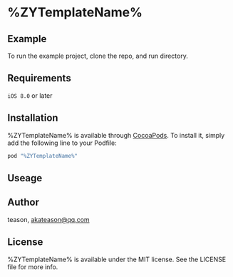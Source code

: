 # %ZYTemplateName%

## Example

To run the example project, clone the repo, and run directory.

## Requirements

`iOS 8.0` or later

## Installation

%ZYTemplateName% is available through [CocoaPods](http://cocoapods.org). To install
it, simply add the following line to your Podfile:

```ruby
pod "%ZYTemplateName%"
```

## Useage

## Author

teason, akateason@qq.com

## License

%ZYTemplateName% is available under the MIT license. See the LICENSE file for more info.

